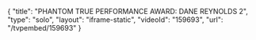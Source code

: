 {
    "title": "PHANTOM TRUE PERFORMANCE AWARD: DANE REYNOLDS 2",
    "type": "solo",
    "layout": "iframe-static",
    "videoId": "159693",
    "url": "\/tvpembed\/159693"
}